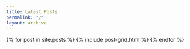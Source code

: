 ```yaml
---
title: Latest Posts
permalink: "/"
layout: archive
---
```


<div class="tiles">
{% for post in site.posts %}
	{% include post-grid.html %}
{% endfor %}
</div><!-- /.tiles --> 
